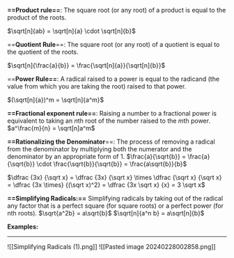 **==Product rule==**: The square root (or any root) of a product is equal to the product of the roots.

$\sqrt[n]{ab} = \sqrt[n]{a} \cdot \sqrt[n]{b}$

==**Quotient Rule**==: The square root (or any root) of a quotient is equal to the quotient of the roots.

$\sqrt[n]{\frac{a}{b}} = \frac{\sqrt[n]{a}}{\sqrt[n]{b}}$

==**Power Rule==**: A radical raised to a power is equal to the radicand (the value from which you are taking the root) raised to that power.

$(\sqrt[n]{a})^m = \sqrt[n]{a^m}$

**==Fractional exponent rule==**: Raising a number to a fractional power is equivalent to taking an *n*th root of the number raised to the *m*th power. 
$a^\frac{m}{n} = \sqrt[n]a^m$

**==Rationalizing the Denominator**==: The process of removing a radical from the denominator by multiplying both the numerator and the denominator by an appropriate form of 1.
$\frac{a}{\sqrt{b}} = \frac{a}{\sqrt{b}} \cdot \frac{\sqrt{b}}{\sqrt{b}} = \frac{a\sqrt{b}}{b}$

$\dfrac {3x} {\sqrt x} = \dfrac {3x} {\sqrt x} \times \dfrac {\sqrt x} {\sqrt x} = \dfrac {3x \times} {(\sqrt x)^2} = \dfrac {3x \sqrt x} {x} = 3 \sqrt x$ 


**==Simplifying Radicals:==** Simplifying radicals by taking out of the radical any factor that is a perfect square (for square roots) or a perfect power (for nth roots).
$\sqrt{a^2b} = a\sqrt{b}$
$\sqrt[n]{a^n b} = a\sqrt[n]{b}$



**Examples:**
****
![[Simplifying Radicals (1).png]]
![[Pasted image 20240228002858.png]]
